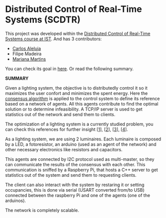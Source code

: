 #  Distributed Control of Real-Time Systems (SCDTR)

This project was developed within the [Distributed Control of Real-Time Systems course at IST](https://fenix.tecnico.ulisboa.pt/cursos/meec/disciplina-curricular/1529008375879). And has 3 contributors:
  
  - [Carlos Aleluia](https://www.linkedin.com/in/carlos-aleluia-tavares-ba2426150/)
  - Filipe Madeira
  - [Mariana Martins](http://web.ist.utl.pt/ist180856/)



You can check its goal in [here](https://github.com/Mrrvm/SCDTR/blob/master/project_goal.pdf). Or read the following summary.

**SUMMARY**

Given a lighting system, the objective is to distributedly control it so it maximizes the user confort and minimizes the spent energy. Here the [consensus algorithm](https://github.com/Mrrvm/SCDTR/blob/master/papers/consensus.pdf) is applied to the control system to define its reference based on a network of agents. All this agents contribute to find the optimal solution or to determine infeasibility. A TCP/IP server is used to get statistics out of the network and send them to clients.

The optimization of a lighting system is a currently studied problem, you can check this references for further insight [[1]], [[2]], [[3]], [[4]].

As a lighting system, we are using 2 luminaires. Each luminaire is composed by a LED, a fotoresistor, an arduino (used as an agent of the network) and other necessary electronics like resistors and capacitors.

This agents are connected by I2C protocol used as multi-master, so they can communicate the results of the consensus with each other. 
This communication is sniffed by a Raspberry Pi, that hosts a C++ server to get statistics out of the system and send them to requesting clients. 

The client can also interact with the system by restaring it or setting occupancies, this is done via serial (USART converted from/to USB) connected between the raspberry Pi and one of the agents (one of the arduinos).

The network is completely scalable.

[1]: https://fenix.tecnico.ulisboa.pt/downloadFile/3779579952577/DistributedIlluminationControlWithLocalSensing.pdf
[2]: https://pure.tue.nl/ws/files/3799294/774336.pdf
[3]: https://fenix.tecnico.ulisboa.pt/downloadFile/3779579952576/1-s2.0-S0378778810004597-main.pdf
[4]: http://journals.sagepub.com/doi/abs/10.1177/1477153510374703
